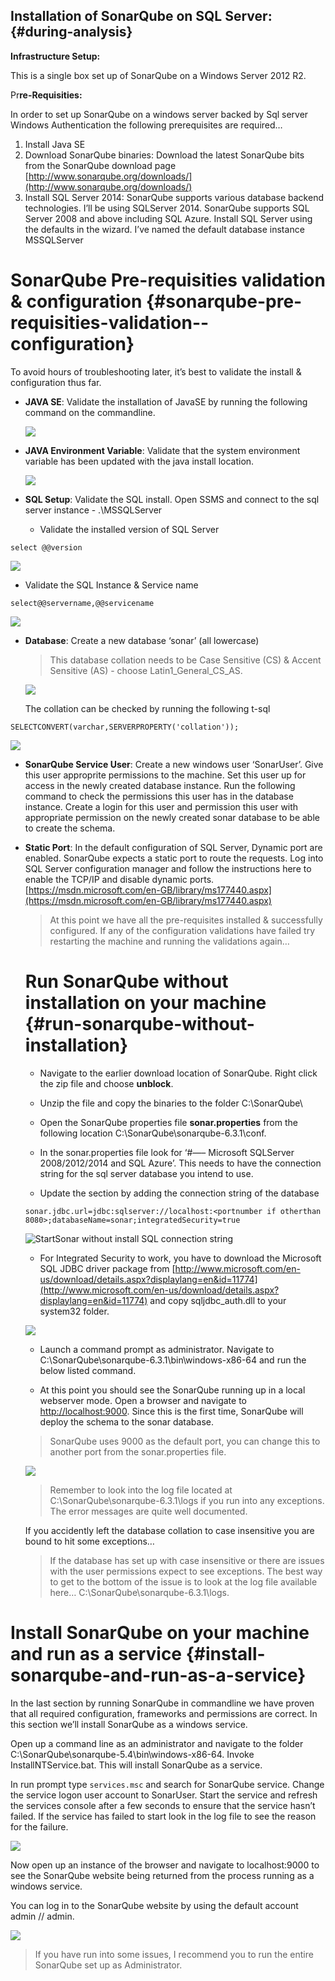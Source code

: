 ## Instal**lation of SonarQube on SQL Server:** {#during-analysis}

**Infrastructure Setup:**

This is a single box set up of SonarQube on a Windows Server 2012 R2.

Pr**re-Requisities:**

In order to set up SonarQube on a windows server backed by Sql server Windows Authentication the following prerequisites are required…

1. Install Java SE
2. Download SonarQube binaries: Download the latest SonarQube bits from the SonarQube download page [http://www.sonarqube.org/downloads/](http://www.sonarqube.org/downloads/)
3. Install SQL Server 2014: SonarQube supports various database backend technologies. I’ll be using SQLServer 2014. SonarQube supports SQL Server 2008 and above including SQL Azure. Install SQL Server using the defaults in the wizard. I’ve named the default database instance MSSQLServer

# SonarQube Pre-requisities validation & configuration {#sonarqube-pre-requisities-validation--configuration}

To avoid hours of troubleshooting later, it’s best to validate the install & configuration thus far.

* **JAVA SE**: Validate the installation of JavaSE by running the following command on the commandline.

  ![](/assets/sonarqube-validatejavainstall.png)

* **JAVA Environment Variable**: Validate that the system environment variable has been updated with the java install location.

  ![](/assets/java-echopath.png)

* **SQL Setup**: Validate the SQL install. Open SSMS and connect to the sql server instance - .\MSSQLServer

  * Validate the installed version of SQL Server

```
select @@version
```

![](/assets/sqlserverversion.png)

* Validate the SQL Instance & Service name

```
select@@servername,@@servicename
```

![](/assets/sqlserverinstanceservice.png)

* **Database**: Create a new database ‘sonar’ \(all lowercase\)

  > This database collation needs to be Case Sensitive \(CS\) & Accent Sensitive \(AS\) - choose Latin1\_General\_CS\_AS.

  ![](/assets/sonarqube-sqlservercollation.png)

  The collation can be checked by running the following t-sql

```
SELECTCONVERT(varchar,SERVERPROPERTY('collation'));
```

![](/assets/sqlserverdatabasecollation.png)

* **SonarQube Service User**: Create a new windows user ‘SonarUser’. Give this user approprite permissions to the machine. Set this user up for access in the newly created database instance. Run the following command to check the permissions this user has in the database instance. Create a login for this user and permission this user with appropriate permission on the newly created sonar database to be able to create the schema.
* **Static Port**: In the default configuration of SQL Server, Dynamic port are enabled. SonarQube expects a static port to route the requests. Log into SQL Server configuration manager and follow the instructions here to enable the TCP/IP and disable dynamic ports. [https://msdn.microsoft.com/en-GB/library/ms177440.aspx](https://msdn.microsoft.com/en-GB/library/ms177440.aspx)

  > At this point we have all the pre-requisites installed & successfully configured. If any of the configuration validations have failed try restarting the machine and running the validations again…

  # Run SonarQube without installation on your machine {#run-sonarqube-without-installation}

  * Navigate to the earlier download location of SonarQube. Right click the zip file and choose **unblock**.

  * Unzip the file and copy the binaries to the folder C:\SonarQube\

  * Open the SonarQube properties file **sonar.properties** from the following location C:\SonarQube\sonarqube-6.3.1\conf.

  * In the sonar.properties file look for ‘\#—– Microsoft SQLServer 2008/2012/2014 and SQL Azure’. This needs to have the connection string for the sql server database you intend to use.

  * Update the section by adding the connection string of the database

  ```
  sonar.jdbc.url=jdbc:sqlserver://localhost:<portnumber if otherthan 8080>;databaseName=sonar;integratedSecurity=true

  ```

  ![](http://www.visualstudiogeeks.com/images/screenshots/tarun/SonarQube/sonarqubesqldatabaseconnectionstring.png "StartSonar without install SQL connection string")

  * For Integrated Security to work, you have to download the Microsoft SQL JDBC driver package from 
    [http://www.microsoft.com/en-us/download/details.aspx?displaylang=en&id=11774](http://www.microsoft.com/en-us/download/details.aspx?displaylang=en&id=11774)
     and copy sqljdbc\_auth.dll to your system32 folder.

  ![](/assets/sonarQubeSQLWindowsAuthDrivers.png)

  * Launch a command prompt as administrator. Navigate to C:\SonarQube\sonarqube-6.3.1\bin\windows-x86-64 and run the below listed command. 

  * At this point you should see the SonarQube running up in a local webserver mode. Open a browser and navigate to [http://localhost:9000](http://localhost:9000). Since this is the first time, SonarQube will deploy the schema to the sonar database.

  > SonarQube uses 9000 as the default port, you can change this to another port from the sonar.properties file.

  ![](/assets/sonarQubeDefaultPortSetting.png)

  > Remember to look into the log file located at C:\SonarQube\sonarqube-6.3.1\logs if you run into any exceptions. The error messages are quite well documented.

  If you accidently left the database collation to case insensitive you are bound to hit some exceptions…

  > If the database has set up with case insensitive or there are issues with the user permissions expect to see exceptions. The best way to get to the bottom of the issue is to look at the log file available here… C:\SonarQube\sonarqube-6.3.1\logs.

# Install SonarQube on your machine and run as a service {#install-sonarqube-and-run-as-a-service}

In the last section by running SonarQube in commandline we have proven that all required configuration, frameworks and permissions are correct. In this section we’ll install SonarQube as a windows service.

Open up a command line as an administrator and navigate to the folder C:\SonarQube\sonarqube-5.4\bin\windows-x86-64. Invoke InstallNTService.bat. This will install SonarQube as a service.

In run prompt type `services.msc` and search for SonarQube service. Change the service logon user account to SonarUser. Start the service and refresh the services console after a few seconds to ensure that the service hasn’t failed. If the service has failed to start look in the log file to see the reason for the failure.

![](/assets/SonarQubeStartWindowsService.png)

Now open up an instance of the browser and navigate to localhost:9000 to see the SonarQube website being returned from the process running as a windows service.

You can log in to the SonarQube website by using the default account admin // admin.

![](/assets/SonarQubeAsWindowsServiceCompleted.png)

> If you have run into some issues, I recommend you to run the entire SonarQube set up as Administrator.



